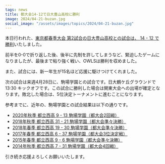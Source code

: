 ```yaml
---
tags: news
title: 都大会14-12で日大豊山高校に勝利
image: 2024/04-21-buzan.jpg
social_image: "/assets/images/topics/2024/04-21-buzan.jpg"
---
```


本日行われた、[東京都春季大会 第2試合の日大豊山高校との試合は、 14 - 12 で勝利](/game/2024/2024-04-21-buzan.html)いたしました。

前半を0-0で折り返した後、後半に先制を許してしまうなど、緊迫したゲームになりましたが、最後まで粘り強く戦い、OWLSは勝利を収めました。

また、試合には、新一年生が15名ほど応援に駆けつけてくれました。

次の試合は来週4月28日に、駒場学園との試合です。日大鶴ケ丘グラウンドで 13:30 キックオフです。この試合に勝利した場合は関東大会への出場が確定となります。敗北した場合は、5位決定トーナメントに進むことになります。

参考までに、近年の、駒場学園との試合結果は以下の通りです。

* [2020年秋季 都立西高 9 - 13 駒場学園（都大会2回戦）](/game/2020/2020-10-04-komaba.html)
* [2018年秋季 都立西高 31 - 21 駒場学園（都大会準々決勝）](/game/2018/2018-09-23-komaba.html)
* [2018年春季 都立西高 19 - 30 駒場学園（都大会準々決勝）](/game/2018/2018-04-29-komaba.html)
* [2017年春季 都立西高 6 - 37 駒場学園（都大会3位決定戦）](/game/2017/2017-05-14-komaba.html)
* [2015年春季 都立西高 9 - 6 駒場学園（都大会準々決勝）](/game/2015/2015-04-26-komaba.html)
* [2014年秋季 都立西高 7 - 31 駒場学園（都大会4回戦）](/game/2014/2014-09-28-komaba.html)

引き続き応援よろしくお願いいたします。
